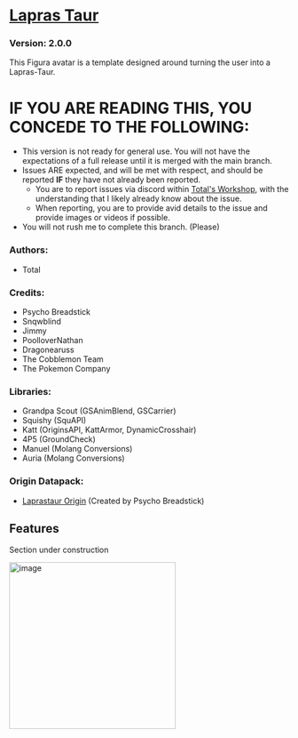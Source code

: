 # [Lapras Taur](https://github.com/Taurs-with-Keyboards/FiguraLaprasTaurAvatar)
### Version: 2.0.0
This Figura avatar is a template designed around turning the user into a Lapras-Taur.

# IF YOU ARE READING THIS, YOU CONCEDE TO THE FOLLOWING:
- This version is not ready for general use. You will not have the expectations of a full release until it is merged with the main branch.
- Issues ARE expected, and will be met with respect, and should be reported __IF__ they have not already been reported.
  - You are to report issues via discord within [Total's Workshop](https://discord.com/channels/1129805506354085959/1251634293235646565), with the understanding that I likely already know about the issue.
  - When reporting, you are to provide avid details to the issue and provide images or videos if possible.
- You will not rush me to complete this branch. (Please)

### Authors:
- Total

### Credits:
- Psycho Breadstick
- Snqwblind
- Jimmy
- PoolloverNathan
- Dragonearuss
- The Cobblemon Team
- The Pokemon Company

### Libraries:
- Grandpa Scout (GSAnimBlend, GSCarrier)
- Squishy (SquAPI)
- Katt (OriginsAPI, KattArmor, DynamicCrosshair)
- 4P5 (GroundCheck)
- Manuel (Molang Conversions)
- Auria (Molang Conversions)

### Origin Datapack:
- [Laprastaur Origin](https://github.com/PsychoBreadstick/Laprastaur-Origin) (Created by Psycho Breadstick)

## Features
Section under construction

[<img src="https://img.youtube.com/vi/9wan65CIL-8/maxresdefault.jpg" alt="image" width="300" height="auto">](https://youtu.be/9wan65CIL-8)